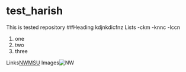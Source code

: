 # test_harish
This is tested repository
##Heading 
kdjnkdicfnz
Lists
-ckm
-knnc
-lccn

1. one
2. two
3. three

Links[NWMSU](https://www.nwmissouri.edu/)
Images![NW](https://upload.wikimedia.org/wikipedia/en/3/32/NW_Missouri_State_seal.png)
